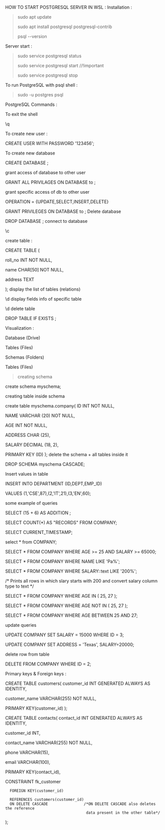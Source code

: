 HOW TO START POSTGRESQL SERVER IN WSL :
Installation :

> sudo apt update
> 
> sudo apt install postgresql postgresql-contrib
> 
> psql --version
> 
Server start :

> sudo service postgresql status
> 
> sudo service postgresql start //!important
> 
> sudo service postgresql stop



To run PostgreSQL with psql shell :

> sudo -u postgres psql
> 
PostgreSQL Commands :

To exit the shell

\q


To create new user :

CREATE USER <User1> WITH PASSWORD '123456';
  
To create new database

CREATE DATABASE <test>;
  
grant access of database to other user

GRANT ALL PRIVILAGES ON DATABASE <test> to <User1>;
  
grant specific access of db to other user

OPERATION = {UPDATE,SELECT,INSERT,DELETE}

GRANT <OPERATION> PRIVILEGES ON DATABASE <test> to <User1>;
Delete database

DROP DATABASE <test>;
connect to database

\c <test>
  
  
create table :
  

CREATE TABLE <stud>(
  
roll_no INT NOT NULL,
  
name CHAR[50] NOT NULL,
  
address TEXT
  
);
display the list of tables (relations)

\d
display fields info of specific table

\d <stud>
delete table

DROP TABLE IF EXISTS <stud>;
  
Visualization :
  
Database (Drive)
  
Tables (Files)
  
Schemas (Folders)
  
Tables (Files)

> creating schema
  
create schema myschema;
  
creating table inside schema

create table myschema.company(
   ID   INT              NOT NULL,
  
   NAME VARCHAR (20)     NOT NULL,
  
   AGE  INT              NOT NULL,
  
   ADDRESS  CHAR (25),
  
   SALARY   DECIMAL (18, 2),
  
   PRIMARY KEY (ID)
);
delete the schema + all tables inside it

DROP SCHEMA myschema CASCADE;
  
Insert values in table

INSERT INTO DEPARTMENT (ID,DEPT,EMP_ID)
  
VALUES (1,'CSE',87),(2,'IT',21),(3,'EN',60);
  
some example of queries

  
SELECT (15 + 6) AS ADDITION ;
  
  
SELECT COUNT(*) AS "RECORDS" FROM COMPANY;
  
SELECT CURRENT_TIMESTAMP;       
  
select * from COMPANY;
  
SELECT * FROM COMPANY WHERE AGE >= 25 AND SALARY >= 65000;
  
SELECT * FROM COMPANY WHERE NAME LIKE 'Pa%';
  
SELECT * FROM COMPANY WHERE SALARY::text LIKE '200%'; 
  
  /* Prints all rows in which slary starts with 200 and convert salary column type to text */
                                                                 

SELECT * FROM COMPANY WHERE AGE IN ( 25, 27 );
  
SELECT * FROM COMPANY WHERE AGE NOT IN ( 25, 27 );
  
SELECT * FROM COMPANY WHERE AGE BETWEEN 25 AND 27;
  
update queries

UPDATE COMPANY SET SALARY = 15000 WHERE ID = 3;
  
UPDATE COMPANY SET ADDRESS = 'Texas', SALARY=20000;
  
delete row from table

DELETE FROM COMPANY WHERE ID = 2;
  
Primary keys & Foreign keys :
  
CREATE TABLE customers(
   customer_id INT GENERATED ALWAYS AS IDENTITY,
  
   customer_name VARCHAR(255) NOT NULL,
  
   PRIMARY KEY(customer_id)
);

CREATE TABLE contacts(
   contact_id INT GENERATED ALWAYS AS IDENTITY,
  
  
   customer_id INT,
  
   contact_name VARCHAR(255) NOT NULL,
  
   phone VARCHAR(15),
  
   email VARCHAR(100),
  
   PRIMARY KEY(contact_id),
  
   CONSTRAINT fk_customer
  
      FOREIGN KEY(customer_id)
  
	  REFERENCES customers(customer_id)
	  ON DELETE CASCADE                /*ON DELETE CASCADE also deletes the reference
                                        data present in the other table*/
);

